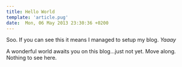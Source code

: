 ```yaml
---
title: Hello World
template: 'article.pug'
date:  Mon, 06 May 2013 23:30:36 +0200
---
```


Soo. If you can see this it means I managed to setup my blog.
*Yaaay*

A wonderful world awaits you on this blog…just not yet.
Move along. Nothing to see here.

